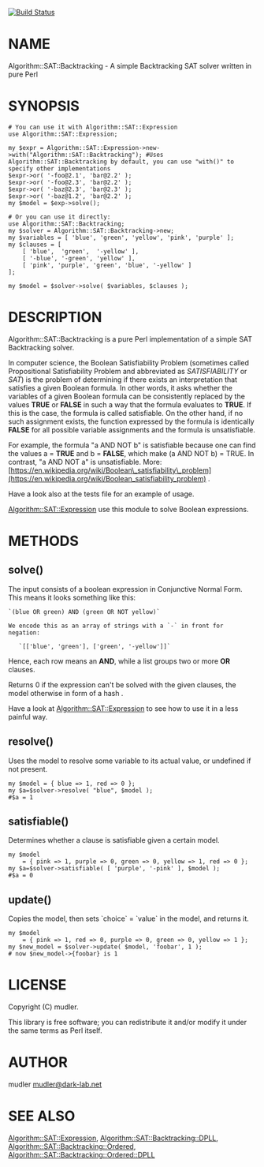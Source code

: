 [![Build Status](https://travis-ci.org/mudler/Algorithm-Sat-Backtracking.svg?branch=master)](https://travis-ci.org/mudler/Algorithm-Sat-Backtracking)
# NAME

Algorithm::SAT::Backtracking - A simple Backtracking SAT solver written in pure Perl

# SYNOPSIS

    # You can use it with Algorithm::SAT::Expression
    use Algorithm::SAT::Expression;

    my $expr = Algorithm::SAT::Expression->new->with("Algorithm::SAT::Backtracking"); #Uses Algorithm::SAT::Backtracking by default, you can use "with()" to specify other implementations
    $expr->or( '-foo@2.1', 'bar@2.2' );
    $expr->or( '-foo@2.3', 'bar@2.2' );
    $expr->or( '-baz@2.3', 'bar@2.3' );
    $expr->or( '-baz@1.2', 'bar@2.2' );
    my $model = $exp->solve();

    # Or you can use it directly:
    use Algorithm::SAT::Backtracking;
    my $solver = Algorithm::SAT::Backtracking->new;
    my $variables = [ 'blue', 'green', 'yellow', 'pink', 'purple' ];
    my $clauses = [
        [ 'blue',  'green',  '-yellow' ],
        [ '-blue', '-green', 'yellow' ],
        [ 'pink', 'purple', 'green', 'blue', '-yellow' ]
    ];

    my $model = $solver->solve( $variables, $clauses );

# DESCRIPTION

Algorithm::SAT::Backtracking is a pure Perl implementation of a simple SAT Backtracking solver.

In computer science, the Boolean Satisfiability Problem (sometimes called Propositional Satisfiability Problem and abbreviated as _SATISFIABILITY_ or _SAT_) is the problem of determining if there exists an interpretation that satisfies a given Boolean formula. In other words, it asks whether the variables of a given Boolean formula can be consistently replaced by the values **TRUE** or **FALSE** in such a way that the formula evaluates to **TRUE**. If this is the case, the formula is called satisfiable. On the other hand, if no such assignment exists, the function expressed by the formula is identically **FALSE** for all possible variable assignments and the formula is unsatisfiable.

For example, the formula "a AND NOT b" is satisfiable because one can find the values a = **TRUE** and b = **FALSE**, which make (a AND NOT b) = TRUE. In contrast, "a AND NOT a" is unsatisfiable. More: [https://en.wikipedia.org/wiki/Boolean\_satisfiability\_problem](https://en.wikipedia.org/wiki/Boolean_satisfiability_problem) .

Have a look also at the tests file for an example of usage.

[Algorithm::SAT::Expression](https://metacpan.org/pod/Algorithm::SAT::Expression) use this module to solve Boolean expressions.

# METHODS

## solve()

The input consists of a boolean expression in Conjunctive Normal Form.
This means it looks something like this:

    `(blue OR green) AND (green OR NOT yellow)`

    We encode this as an array of strings with a `-` in front for negation:

       `[['blue', 'green'], ['green', '-yellow']]`

Hence, each row means an **AND**, while a list groups two or more **OR** clauses.

Returns 0 if the expression can't be solved with the given clauses, the model otherwise in form of a hash .

Have a look at [Algorithm::SAT::Expression](https://metacpan.org/pod/Algorithm::SAT::Expression) to see how to use it in a less painful way.

## resolve()

Uses the model to resolve some variable to its actual value, or undefined if not present.

    my $model = { blue => 1, red => 0 };
    my $a=$solver->resolve( "blue", $model );
    #$a = 1

## satisfiable()

Determines whether a clause is satisfiable given a certain model.

    my $model
        = { pink => 1, purple => 0, green => 0, yellow => 1, red => 0 };
    my $a=$solver->satisfiable( [ 'purple', '-pink' ], $model );
    #$a = 0

## update()

Copies the model, then sets \`choice\` = \`value\` in the model, and returns it.

    my $model
        = { pink => 1, red => 0, purple => 0, green => 0, yellow => 1 };
    my $new_model = $solver->update( $model, 'foobar', 1 );
    # now $new_model->{foobar} is 1

# LICENSE

Copyright (C) mudler.

This library is free software; you can redistribute it and/or modify
it under the same terms as Perl itself.

# AUTHOR

mudler <mudler@dark-lab.net>

# SEE ALSO

[Algorithm::SAT::Expression](https://metacpan.org/pod/Algorithm::SAT::Expression), [Algorithm::SAT::Backtracking::DPLL](https://metacpan.org/pod/Algorithm::SAT::Backtracking::DPLL), [Algorithm::SAT::Backtracking::Ordered](https://metacpan.org/pod/Algorithm::SAT::Backtracking::Ordered), [Algorithm::SAT::Backtracking::Ordered::DPLL](https://metacpan.org/pod/Algorithm::SAT::Backtracking::Ordered::DPLL)
